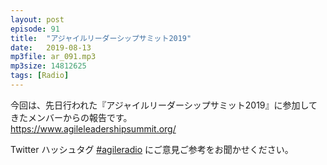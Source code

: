 ```yaml
---
layout: post
episode: 91
title:  "アジャイルリーダーシップサミット2019"
date:   2019-08-13
mp3file: ar_091.mp3
mp3size: 14812625
tags: [Radio]
---
```


今回は、先日行われた『アジャイルリーダーシップサミット2019』に参加してきたメンバーからの報告です。  
https://www.agileleadershipsummit.org/  

Twitter ハッシュタグ [#agileradio](https://twitter.com/intent/tweet?hashtags=agileradio) にご意見ご参考をお聞かせください。

